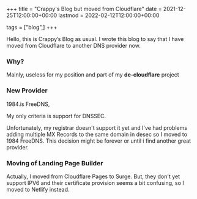 +++
title =  "Crappy's Blog but moved from Cloudflare"
date =   2021-12-25T12:00:00+00:00
lastmod = 2022-02-12T12:00:00+00:00

tags = ["blog",]
+++

Hello, this is Crappy’s Blog as usual. I wrote this blog to say that I have moved from Cloudflare to another DNS provider now.

### Why?

Mainly, useless for my position and part of my **de-cloudflare** project

### New Provider

1984.is FreeDNS,

My only criteria is support for DNSSEC.

Unfortunately, my registrar doesn't support it yet and I've had problems adding multiple MX Records to the same domain in desec so I moved to 1984 FreeDNS. This decision might be forever or until i find another great provider.

### Moving of Landing Page Builder

Actually, I moved from Cloudflare Pages to Surge. But, they don't yet support IPV6 and their certificate provision seems a bit confusing, so I moved to Netlify instead.